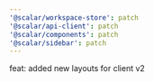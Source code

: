 ```yaml
---
'@scalar/workspace-store': patch
'@scalar/api-client': patch
'@scalar/components': patch
'@scalar/sidebar': patch
---
```


feat: added new layouts for client v2
